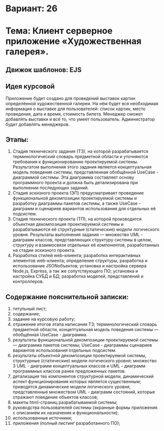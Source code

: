 # Вариант: 26

# Тема: Клиент серверное приложение «Художественная галерея».

## Движок шаблонов: EJS

## Идея курсовой

Приложение будет создано для проведений выставок картин определённой художественной галереи. На нём будет вся необходимая информация о выставке для пользователей: список картин, место проведения, дата и время, стоимость билета. Менеджер сможет добавлять выставки и всё то, что умеет пользователь. Администратор будет добавлять менеджеров.

## Этапы:

1. Стадия технического задания (ТЗ), на которой разрабатывается терминологический словарь предметной области и уточняются требования к функционированию проектируемой системы. Результатом выполнения этого задания является концептуальная модель поведения системы, представленная обобщённой UseCase - диаграммой системы. Эта диаграмма составляет основу программного проекта и должна быть детализирована при выполнении последующих заданий.
2. Стадия эскизного проекта (ЭП) предусматривает проведение функциональной декомпозиции проектируемой системы и разработку диаграммы пакетов системы, а также UseCase - диаграмм и сценариев вариантов использования для отдельных её подсистем.
3. Стадия технического проекта (ТП), на которой производится объектная декомпозиция проектируемой системы и разрабатываются её структурные (статические) модели логического уровня. Результаты выполнения задания — множество UML - диаграмм классов, представляющих структуру системы в целом, структуру и взаимосвязи отдельных её компонентов, разработанных на стадии эскизного проекта.
4. Разработка стилей web-клиента; разработка интерактивных элементов web-клиента; определение структуры, разработка и использование JSONобъектов; установка и настройка сервера Node.js, Express, а так же сопутствующего ПО; установка и настройка СУБД и БД; разработка моделей, представлений и контроллеров.

## Содержание пояснительной записки:

1. титульный лист;
2. содержание;
3. задание на курсовую работу;
4. отражение итогов этапа написания ТЗ; терминологический словарь предметной области, концептуальная модель поведения системы — обобщённая UseCase - диаграмма.
5. результаты функциональной декомпозиции проектируемой системы — диаграмма пакетов системы; UseCase - диаграммы сценариев вариантов использования отдельных подсистем.
6. результаты объектной декомпозиции проектируемой системы, структурные (статические) модели логического уровня; множество 3 UML - диаграмм концептуальных классов и UML - диаграмм программных классов ранее предложенных пакетов.
7. детализация тех компонентов структурной модели, динамический аспект функционирования которых является существенным; приводятся динамические модели логического уровня, представленные множеством UML - диаграмм состояний, которые отражают поведение объектов классов;
8. макеты html-страниц разрабатываемой системы;
9. руководства пользователей системы (экранные формы приложения с описанием их назначения и функциональности);
10. использованные источники;
11. приложения (полный листинг разработанного ПО);
